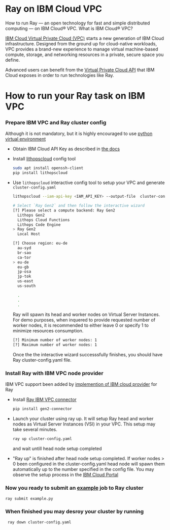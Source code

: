 # Ray on IBM Cloud VPC

How to run Ray — an open technology for fast and simple distributed computing — on IBM Cloud® VPC.
What is IBM Cloud® VPC?

[IBM Cloud Virtual Private Cloud (VPC)](https://www.ibm.com/cloud/vpc) starts a new generation of IBM Cloud infrastructure. Designed from the ground up for cloud-native workloads, VPC provides a brand-new experience to manage virtual machine-based compute, storage, and networking resources in a private, secure space you define.

Advanced users can benefit from the [Virtual Private Cloud API](https://cloud.ibm.com/apidocs/vpc) that IBM Cloud exposes in order to run technologies like Ray.

# How to run your Ray task on IBM VPC

### Prepare IBM VPC and Ray cluster config 
Although it is not mandatory, but it is highly encouraged to use [python virtual environment](https://docs.python.org/3/tutorial/venv.html)

- Obtain IBM Cloud API Key as described in [the docs](https://cloud.ibm.com/docs/account?topic=account-userapikey)
- Install [lithopscloud](https://github.com/lithops-cloud/lithopscloud/) config tool

    ```bash
    sudo apt install openssh-client
    pip install lithopscloud
    ```
    
- Use `lithopscloud` interactive config tool to setup your VPC and generate `cluster-config.yaml`
    ```bash
    lithopscloud --iam-api-key <IAM_API_KEY> --output-file  cluster-config.yaml

    # Select `Ray Gen2` and then follow the interactive wizard
    [?] Please select a compute backend: Ray Gen2
      Lithops Gen2
      Lithops Cloud Functions
      Lithops Code Engine
    > Ray Gen2
      Local Host

    [?] Choose region: eu-de
      au-syd
      br-sao
      ca-tor
    > eu-de
      eu-gb
      jp-osa
      jp-tok
      us-east
      us-south
      
      .
      .
      .
    ```
    
    Ray will spawn its head and worker nodes on Virtual Server Instances.
    For demo purposes, when inquered to provide requested number of worker nodes, it is recommended to either leave 0 or specify 1 to minimize resources consumption.
    
    ```bash
    [?] Minimum number of worker nodes: 1
    [?] Maximum number of worker nodes: 1
    ```
    Once the the interactive wizard successsfully finishes, you should have Ray cluster-config.yaml file.
    
### Install Ray with IBM VPC node provider
IBM VPC support been added by [implemention of  IBM cloud provider](https://docs.ray.io/en/latest/cluster/cloud.html#additional-cloud-providers) for Ray
- Install [Ray IBM VPC connector](https://github.com/project-codeflare/gen2-connector) 
    ```bash
    pip install gen2-connector
    ```
- Launch your cluster using ray up. It will setup Ray head and worker nodes as Virtual Server Instances (VSI) in your VPC. This setup may take several minutes.
    ```bash
    ray up cluster-config.yaml
    ```
    and wait untill head node setup completed
    
- "Ray up" is finished after head node setup completed. If worker nodes > 0 been configured in the cluster-config.yaml head node will spawn them automatically up to the number specified in the config file. You may observe the setup process in the [IBM Cloud Portal](https://cloud.ibm.com/vpc-ext/compute/vs)


### Now you ready to submit an [example](https://github.com/project-codeflare/gen2-connector/blob/main/templates/example.py) job to Ray cluster

```bash
ray submit example.py
```

### When finished you may desroy your cluster by running
```bash
 ray down cluster-config.yaml
 ```

